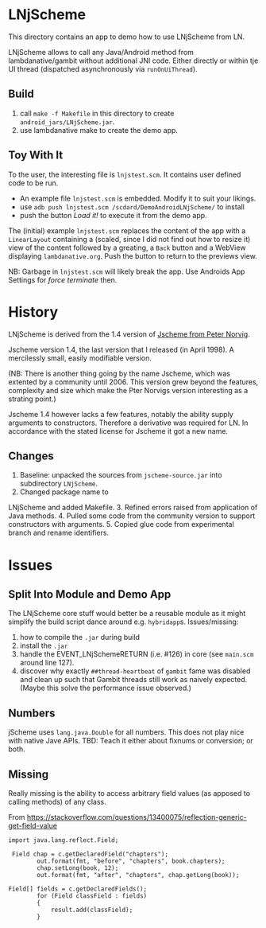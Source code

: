 # LNjScheme

This directory contains an app to demo how to use LNjScheme from LN.

LNjScheme allows to call any Java/Android method from
lambdanative/gambit without additional JNI code.  Either directly or
within tje UI thread (dispatched asynchronously via `runOnUiThread`).

## Build

1. call `make -f Makefile` in this directory to create `android_jars/LNjScheme.jar`.
2. use lambdanative make to create the demo app.

## Toy With It

To the user, the interesting file is `lnjstest.scm`.  It contains user
defined code to be run.

- An example file `lnjstest.scm` is embedded.  Modify it to suit your
  likings.
- use `adb push lnjstest.scm /scdard/DemoAndroidLNjScheme/` to install
- push the button *Load it!* to execute it from the demo app.

The (initial) example `lnjstest.scm` replaces the content of the app
with a `LinearLayout` containing a (scaled, since I did not find out
how to resize it) view of the content followed by a greating, a `Back`
button and a WebView displaying `lambdanative.org`.  Push the button
to return to the previews view.

NB: Garbage in `lnjstest.scm` will likely break the app.  Use Androids
App Settings for *force terminate* then.

# History

LNjScheme is derived from the 1.4 version of
[Jscheme from Peter Norvig](http://norvig.com/jscheme.html).

Jscheme version 1.4, the last version that I released (in April
1998). A mercilessly small, easily modifiable version.

(NB: There is another thing going by the name Jscheme, which was
extented by a community until 2006.  This version grew beyond the
features, complexity and size which make the Pter Norvigs version
interesting as a strating point.)

Jscheme 1.4 however lacks a few features, notably the ability supply
arguments to constructors.  Therefore a derivative was required for
LN.  In accordance with the stated license for Jscheme it got a new
name.

## Changes

1. Baseline: unpacked the sources from `jscheme-source.jar` into
   subdirectory `LNjScheme`.
2. Changed package name to

LNjScheme and added Makefile.
3. Refined errors raised from application of Java methods.
4. Pulled some code from the community version to support constructors with arguments.
5. Copied glue code from experimental branch and rename identifiers.

# Issues

## Split Into Module and Demo App

The LNjScheme core stuff would better be a reusable module as it might
simplify the build script dance around e.g. `hybridapp`s.
Issues/missing:
1. how to compile the `.jar` during build
2. install the `.jar`
3. handle the EVENT_LNjSchemeRETURN (i.e. #126) in core (see
   `main.scm` around line 127).
4. discover why exactly `##thread-heartbeat` of `gambit` fame was
   disabled and clean up such that Gambit threads still work as
   naively expected.  (Maybe this solve the performance issue
   observed.)


## Numbers

jScheme uses `lang.java.Double` for all numbers.  This does not play
nice with native Jave APIs.  TBD: Teach it either about fixnums or
conversion; or both.

## Missing

Really missing is the ability to access arbitrary field values (as
apposed to calling methods) of any class.

From
https://stackoverflow.com/questions/13400075/reflection-generic-get-field-value

    import java.lang.reflect.Field;

     Field chap = c.getDeclaredField("chapters");
            out.format(fmt, "before", "chapters", book.chapters);
            chap.setLong(book, 12);
            out.format(fmt, "after", "chapters", chap.getLong(book));

    Field[] fields = c.getDeclaredFields();
            for (Field classField : fields)
            {
                result.add(classField);
            }
